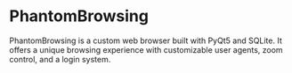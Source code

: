 # PhantomBrowsing
PhantomBrowsing is a custom web browser built with PyQt5 and SQLite. It offers a unique browsing experience with customizable user agents, zoom control, and a login system.
